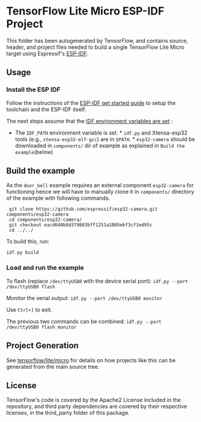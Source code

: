 # TensorFlow Lite Micro ESP-IDF Project

This folder has been autogenerated by TensorFlow, and contains source, header,
and project files needed to build a single TensorFlow Lite Micro target using
Espressif's [ESP-IDF](https://docs.espressif.com/projects/esp-idf/en/latest/).

## Usage

### Install the ESP IDF

Follow the instructions of the
[ESP-IDF get started guide](https://docs.espressif.com/projects/esp-idf/en/latest/get-started/index.html)
to setup the toolchain and the ESP-IDF itself.

The next steps assume that the
[IDF environment variables are set](https://docs.espressif.com/projects/esp-idf/en/latest/get-started/index.html#step-4-set-up-the-environment-variables) :
* The `IDF_PATH` environment variable is set. * `idf.py` and Xtensa-esp32 tools
(e.g., `xtensa-esp32-elf-gcc`) are in `$PATH`. * `esp32-camera` should be
downloaded in `components/` dir of example as explained in `Build the
example`(below)

## Build the example

As the `door_bell` example requires an external component `esp32-camera`
for functioning hence we will have to manually clone it in `components/`
directory of the example with following commands.

```
 git clone https://github.com/espressif/esp32-camera.git components/esp32-camera
 cd components/esp32-camera/
 git checkout eacd640b8d379883bff1251a1005ebf3cf1ed95c
 cd ../../
```

To build this, run:

```
idf.py build
```

### Load and run the example

To flash (replace `/dev/ttyUSB0` with the device serial port): `idf.py --port
/dev/ttyUSB0 flash`

Monitor the serial output: `idf.py --port /dev/ttyUSB0 monitor`

Use `Ctrl+]` to exit.

The previous two commands can be combined: `idf.py --port /dev/ttyUSB0 flash
monitor`

## Project Generation

See
[tensorflow/lite/micro](https://github.com/tensorflow/tensorflow/tree/master/tensorflow/lite/micro)
for details on how projects like this can be generated from the main source
tree.

## License

TensorFlow's code is covered by the Apache2 License included in the repository,
and third party dependencies are covered by their respective licenses, in the
third_party folder of this package.
